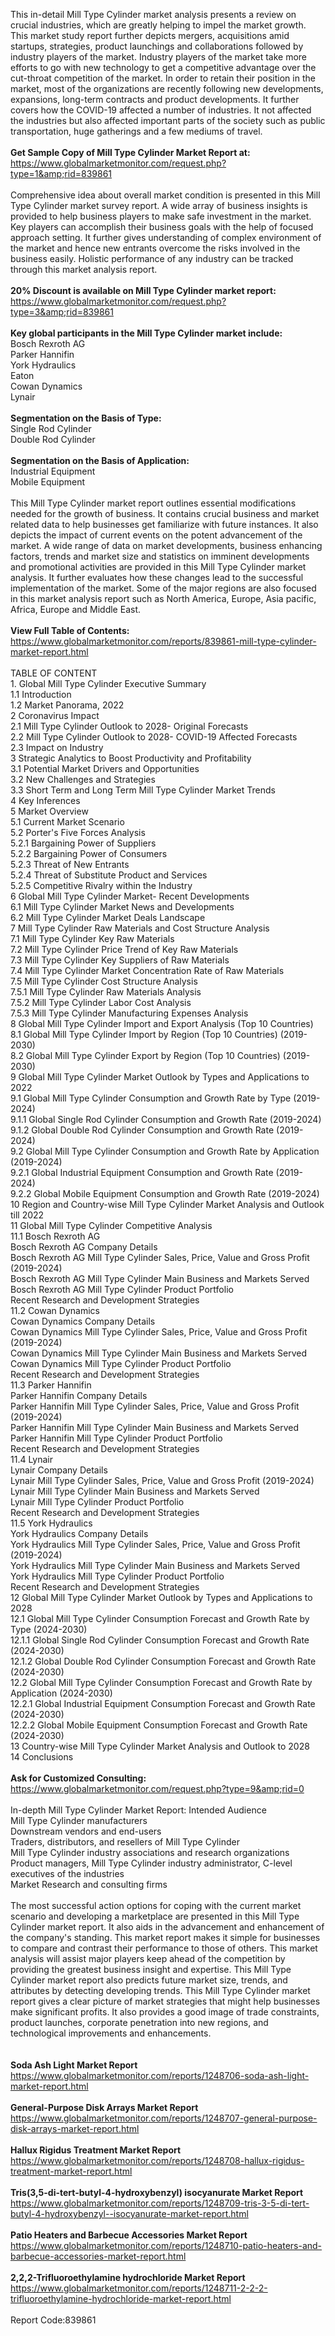 This in-detail Mill Type Cylinder market analysis presents a review on crucial industries, which are greatly helping to impel the market growth. This market study report further depicts mergers, acquisitions amid startups, strategies, product launchings and collaborations followed by industry players of the market.  Industry players of the market take more efforts to go with new technology to get a competitive advantage over the cut-throat competition of the market. In order to retain their position in the market, most of the organizations are recently following new developments, expansions, long-term contracts and product developments. It further covers how the COVID-19 affected a number of industries. It not affected the industries but also affected important parts of the society such as public transportation, huge gatherings and a few mediums of travel.<br /><br /><strong>Get Sample Copy of Mill Type Cylinder Market Report at:</strong><br /><a href="https://www.globalmarketmonitor.com/request.php?type=1&amp;rid=839861">https://www.globalmarketmonitor.com/request.php?type=1&amp;rid=839861</a><br /><br />Comprehensive idea about overall market condition is presented in this Mill Type Cylinder market survey report. A wide array of business insights is provided to help business players to make safe investment in the market. Key players can accomplish their business goals with the help of focused approach setting. It further gives understanding of complex environment of the market and hence new entrants overcome the risks involved in the business easily. Holistic performance of any industry can be tracked through this market analysis report. <br /><br /><strong>20% Discount is available on Mill Type Cylinder market report:</strong><br /><a href="https://www.globalmarketmonitor.com/request.php?type=3&amp;rid=839861">https://www.globalmarketmonitor.com/request.php?type=3&amp;rid=839861</a><br /><br /><strong>Key global participants in the Mill Type Cylinder market include:</strong><br /> Bosch Rexroth AG <br />Parker Hannifin <br />York Hydraulics <br />Eaton <br />Cowan Dynamics <br />Lynair <br /><br /><strong>Segmentation on the Basis of Type:</strong><br />Single Rod Cylinder <br />Double Rod Cylinder <br /><br /><strong>Segmentation on the Basis of Application:</strong><br />Industrial Equipment <br />Mobile Equipment <br /><br />This Mill Type Cylinder market report outlines essential modifications needed for the growth of business. It contains crucial business and market related data to help businesses get familiarize with future instances. It also depicts the impact of current events on the potent advancement of the market. A wide range of data on market developments, business enhancing factors, trends and market size and statistics on imminent developments and promotional activities are provided in this Mill Type Cylinder market analysis. It further evaluates how these changes lead to the successful implementation of the market. Some of the major regions are also focused in this market analysis report such as North America, Europe, Asia pacific, Africa, Europe and Middle East. <br /><br /><strong>View Full Table of Contents:</strong><br /><a href="https://www.globalmarketmonitor.com/reports/839861-mill-type-cylinder-market-report.html">https://www.globalmarketmonitor.com/reports/839861-mill-type-cylinder-market-report.html</a><br /><br />TABLE OF CONTENT<br />1. Global Mill Type Cylinder Executive Summary<br />1.1 Introduction<br />1.2 Market Panorama, 2022<br />2 Coronavirus Impact<br />2.1 Mill Type Cylinder Outlook to 2028- Original Forecasts<br />2.2 Mill Type Cylinder Outlook to 2028- COVID-19 Affected Forecasts<br />2.3 Impact on Industry<br />3 Strategic Analytics to Boost Productivity and Profitability<br />3.1 Potential Market Drivers and Opportunities<br />3.2 New Challenges and Strategies<br />3.3 Short Term and Long Term Mill Type Cylinder Market Trends<br />4 Key Inferences<br />5 Market Overview<br />5.1 Current Market Scenario<br />5.2 Porter's Five Forces Analysis<br />5.2.1 Bargaining Power of Suppliers<br />5.2.2 Bargaining Power of Consumers<br />5.2.3 Threat of New Entrants<br />5.2.4 Threat of Substitute Product and Services<br />5.2.5 Competitive Rivalry within the Industry<br />6 Global Mill Type Cylinder Market- Recent Developments<br />6.1 Mill Type Cylinder Market News and Developments<br />6.2 Mill Type Cylinder Market Deals Landscape<br />7 Mill Type Cylinder Raw Materials and Cost Structure Analysis<br />7.1 Mill Type Cylinder Key Raw Materials<br />7.2 Mill Type Cylinder Price Trend of Key Raw Materials<br />7.3 Mill Type Cylinder Key Suppliers of Raw Materials<br />7.4 Mill Type Cylinder Market Concentration Rate of Raw Materials<br />7.5 Mill Type Cylinder Cost Structure Analysis<br />7.5.1 Mill Type Cylinder Raw Materials Analysis<br />7.5.2 Mill Type Cylinder Labor Cost Analysis<br />7.5.3 Mill Type Cylinder Manufacturing Expenses Analysis<br />8 Global Mill Type Cylinder Import and Export Analysis (Top 10 Countries)<br />8.1 Global Mill Type Cylinder Import by Region (Top 10 Countries) (2019-2030)<br />8.2 Global Mill Type Cylinder Export by Region (Top 10 Countries) (2019-2030)<br />9 Global Mill Type Cylinder Market Outlook by Types and Applications to 2022<br />9.1 Global Mill Type Cylinder Consumption and Growth Rate by Type (2019-2024)<br />9.1.1 Global Single Rod Cylinder Consumption and Growth Rate (2019-2024)<br />9.1.2 Global Double Rod Cylinder Consumption and Growth Rate (2019-2024)<br />9.2 Global Mill Type Cylinder Consumption and Growth Rate by Application (2019-2024)<br />9.2.1  Global Industrial Equipment Consumption and Growth Rate (2019-2024)<br />9.2.2  Global Mobile Equipment Consumption and Growth Rate (2019-2024)<br />10 Region and Country-wise Mill Type Cylinder Market Analysis and Outlook till 2022<br />11 Global Mill Type Cylinder Competitive Analysis<br />11.1 Bosch Rexroth AG<br />Bosch Rexroth AG Company Details<br />Bosch Rexroth AG Mill Type Cylinder Sales, Price, Value and Gross Profit (2019-2024)<br />Bosch Rexroth AG Mill Type Cylinder Main Business and Markets Served<br />Bosch Rexroth AG Mill Type Cylinder Product Portfolio<br />Recent Research and Development Strategies<br />11.2 Cowan Dynamics<br />Cowan Dynamics Company Details<br />Cowan Dynamics Mill Type Cylinder Sales, Price, Value and Gross Profit (2019-2024)<br />Cowan Dynamics Mill Type Cylinder Main Business and Markets Served<br />Cowan Dynamics Mill Type Cylinder Product Portfolio<br />Recent Research and Development Strategies<br />11.3 Parker Hannifin<br />Parker Hannifin Company Details<br />Parker Hannifin Mill Type Cylinder Sales, Price, Value and Gross Profit (2019-2024)<br />Parker Hannifin Mill Type Cylinder Main Business and Markets Served<br />Parker Hannifin Mill Type Cylinder Product Portfolio<br />Recent Research and Development Strategies<br />11.4 Lynair<br />Lynair Company Details<br />Lynair Mill Type Cylinder Sales, Price, Value and Gross Profit (2019-2024)<br />Lynair Mill Type Cylinder Main Business and Markets Served<br />Lynair Mill Type Cylinder Product Portfolio<br />Recent Research and Development Strategies<br />11.5 York Hydraulics<br />York Hydraulics Company Details<br />York Hydraulics Mill Type Cylinder Sales, Price, Value and Gross Profit (2019-2024)<br />York Hydraulics Mill Type Cylinder Main Business and Markets Served<br />York Hydraulics Mill Type Cylinder Product Portfolio<br />Recent Research and Development Strategies<br />12 Global Mill Type Cylinder Market Outlook by Types and Applications to 2028<br />12.1 Global Mill Type Cylinder Consumption Forecast and Growth Rate by Type (2024-2030)<br />12.1.1 Global Single Rod Cylinder Consumption Forecast and Growth Rate (2024-2030)<br />12.1.2 Global Double Rod Cylinder Consumption Forecast and Growth Rate (2024-2030)<br />12.2 Global Mill Type Cylinder Consumption Forecast and Growth Rate by Application (2024-2030)<br />12.2.1 Global Industrial Equipment Consumption Forecast and Growth Rate (2024-2030)<br />12.2.2 Global Mobile Equipment Consumption Forecast and Growth Rate (2024-2030)<br />13 Country-wise Mill Type Cylinder Market Analysis and Outlook to 2028<br />14 Conclusions<br /><br /><strong>Ask for Customized Consulting:</strong><br /><a href="https://www.globalmarketmonitor.com/request.php?type=9&amp;rid=0">https://www.globalmarketmonitor.com/request.php?type=9&amp;rid=0</a><br /><br />In-depth Mill Type Cylinder Market Report: Intended Audience<br />Mill Type Cylinder manufacturers<br />Downstream vendors and end-users<br />Traders, distributors, and resellers of Mill Type Cylinder<br />Mill Type Cylinder industry associations and research organizations<br />Product managers, Mill Type Cylinder industry administrator, C-level executives of the industries<br />Market Research and consulting firms<br /><br />The most successful action options for coping with the current market scenario and developing a marketplace are presented in this Mill Type Cylinder market report. It also aids in the advancement and enhancement of the company's standing. This market report makes it simple for businesses to compare and contrast their performance to those of others. This market analysis will assist major players keep ahead of the competition by providing the greatest business insight and expertise. This Mill Type Cylinder market report also predicts future market size, trends, and attributes by detecting developing trends. This Mill Type Cylinder market report gives a clear picture of market strategies that might help businesses make significant profits. It also provides a good image of trade constraints, product launches, corporate penetration into new regions, and technological improvements and enhancements.<br /><br /><strong><br /></strong><strong>Soda Ash Light Market Report</strong><br /><a href="https://www.globalmarketmonitor.com/reports/1248706-soda-ash-light-market-report.html">https://www.globalmarketmonitor.com/reports/1248706-soda-ash-light-market-report.html</a><br /><br /><strong>General-Purpose Disk Arrays Market Report</strong><br /><a href="https://www.globalmarketmonitor.com/reports/1248707-general-purpose-disk-arrays-market-report.html">https://www.globalmarketmonitor.com/reports/1248707-general-purpose-disk-arrays-market-report.html</a><br /><br /><strong>Hallux Rigidus Treatment Market Report</strong><br /><a href="https://www.globalmarketmonitor.com/reports/1248708-hallux-rigidus-treatment-market-report.html">https://www.globalmarketmonitor.com/reports/1248708-hallux-rigidus-treatment-market-report.html</a><br /><br /><strong>Tris(3,5-di-tert-butyl-4-hydroxybenzyl) isocyanurate Market Report</strong><br /><a href="https://www.globalmarketmonitor.com/reports/1248709-tris-3-5-di-tert-butyl-4-hydroxybenzyl--isocyanurate-market-report.html">https://www.globalmarketmonitor.com/reports/1248709-tris-3-5-di-tert-butyl-4-hydroxybenzyl--isocyanurate-market-report.html</a><br /><br /><strong>Patio Heaters and Barbecue Accessories Market Report</strong><br /><a href="https://www.globalmarketmonitor.com/reports/1248710-patio-heaters-and-barbecue-accessories-market-report.html">https://www.globalmarketmonitor.com/reports/1248710-patio-heaters-and-barbecue-accessories-market-report.html</a><br /><br /><strong>2,2,2-Trifluoroethylamine hydrochloride Market Report</strong><br /><a href="https://www.globalmarketmonitor.com/reports/1248711-2-2-2-trifluoroethylamine-hydrochloride-market-report.html">https://www.globalmarketmonitor.com/reports/1248711-2-2-2-trifluoroethylamine-hydrochloride-market-report.html</a><br /><br />Report Code:839861</p>
